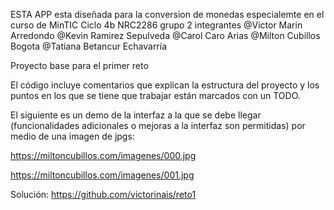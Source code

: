 ESTA APP esta diseñada para la conversion de monedas especialemte en el curso de MinTIC Ciclo 4b NRC2286  grupo 2
integrantes 
@Victor Marin Arredondo
@Kevin Ramirez Sepulveda
@Carol Caro Arias
@Milton Cubillos Bogota
@Tatiana Betancur Echavarría


Proyecto base para el primer reto

El código incluye comentarios que explican la estructura del proyecto y los puntos en los que se tiene que trabajar están marcados con un TODO.

El siguiente es un demo de la interfaz a la que se debe llegar (funcionalidades adicionales o mejoras a la interfaz son permitidas) por medio de una imagen de jpgs:

https://miltoncubillos.com/imagenes/000.jpg

https://miltoncubillos.com/imagenes/001.jpg

Solución:  https://github.com/victorinais/reto1
